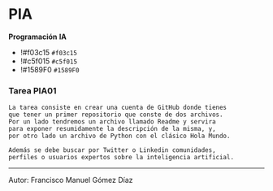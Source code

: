 #  PIA

**Programación**
**IA**
- !#f03c15 `#f03c15`
- !#c5f015 `#c5f015`
- !#1589F0 `#1589F0`


### Tarea PIA01

~~~
La tarea consiste en crear una cuenta de GitHub donde tienes
que tener un primer repositorio que conste de dos archivos.
Por un lado tendremos un archivo llamado Readme y servira
para exponer resumidamente la descripción de la misma, y,
por otro lado un archivo de Python con el clásico Hola Mundo.
~~~

~~~
Además se debe buscar por Twitter o Linkedin comunidades,
perfiles o usuarios expertos sobre la inteligencia artificial.
~~~

---

Autor: Francisco Manuel Gómez Díaz
